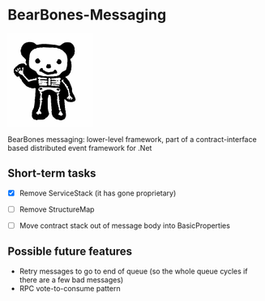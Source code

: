 BearBones-Messaging
===================

<img src="https://github.com/i-e-b/BearBones-Messaging/raw/master/bonebear.png" width="169" height="184"/>

BearBones messaging: lower-level framework, part of a contract-interface based distributed event framework for .Net

Short-term tasks
----------------

* [x] Remove ServiceStack (it has gone proprietary)
* [ ] Remove StructureMap
* [ ] Move contract stack out of message body into BasicProperties


Possible future features
------------------------

* Retry messages to go to end of queue (so the whole queue cycles if there are a few bad messages)
* RPC vote-to-consume pattern
